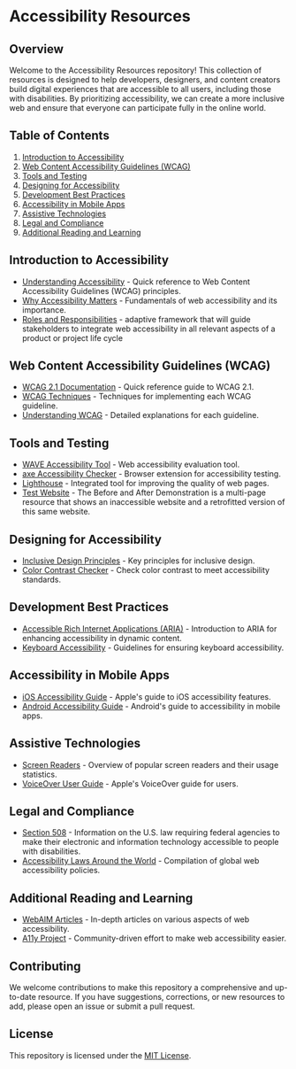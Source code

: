 # Accessibility Resources

## Overview

Welcome to the Accessibility Resources repository! This collection of resources is designed to help developers, designers, and content creators build digital experiences that are accessible to all users, including those with disabilities. By prioritizing accessibility, we can create a more inclusive web and ensure that everyone can participate fully in the online world.

## Table of Contents

1. [Introduction to Accessibility](#introduction-to-accessibility)
2. [Web Content Accessibility Guidelines (WCAG)](#web-content-accessibility-guidelines-wcag)
3. [Tools and Testing](#tools-and-testing)
4. [Designing for Accessibility](#designing-for-accessibility)
5. [Development Best Practices](#development-best-practices)
6. [Accessibility in Mobile Apps](#accessibility-in-mobile-apps)
7. [Assistive Technologies](#assistive-technologies)
8. [Legal and Compliance](#legal-and-compliance)
9. [Additional Reading and Learning](#additional-reading-and-learning)

## Introduction to Accessibility

- [Understanding Accessibility](https://www.w3.org/WAI/WCAG21/quickref/) - Quick reference to Web Content Accessibility Guidelines (WCAG) principles.
- [Why Accessibility Matters](https://www.w3.org/WAI/fundamentals/accessibility-intro/) - Fundamentals of web accessibility and its importance.
- [Roles and Responsibilities](https://www.w3.org/WAI/EO/wiki/ARRM_Project_-_Accessibility_Roles_and_Responsibilities_Mapping) - adaptive framework that will guide stakeholders to integrate web accessibility in all relevant aspects of a product or project life cycle

## Web Content Accessibility Guidelines (WCAG)

- [WCAG 2.1 Documentation](https://www.w3.org/WAI/WCAG21/quickref/) - Quick reference guide to WCAG 2.1.
- [WCAG Techniques](https://www.w3.org/WAI/WCAG21/quickref/) - Techniques for implementing each WCAG guideline.
- [Understanding WCAG](https://www.w3.org/WAI/WCAG21/quickref/) - Detailed explanations for each guideline.

## Tools and Testing

- [WAVE Accessibility Tool](https://wave.webaim.org/) - Web accessibility evaluation tool.
- [axe Accessibility Checker](https://www.deque.com/axe/) - Browser extension for accessibility testing.
- [Lighthouse](https://developers.google.com/web/tools/lighthouse) - Integrated tool for improving the quality of web pages.
- [Test Website](https://www.w3.org/WAI/demos/bad) - The Before and After Demonstration is a multi-page resource that shows an inaccessible website and a retrofitted version of this same website.

## Designing for Accessibility

- [Inclusive Design Principles](https://inclusivedesignprinciples.org/) - Key principles for inclusive design.
- [Color Contrast Checker](https://webaim.org/resources/contrastchecker/) - Check color contrast to meet accessibility standards.

## Development Best Practices

- [Accessible Rich Internet Applications (ARIA)](https://developer.mozilla.org/en-US/docs/Web/Accessibility/ARIA) - Introduction to ARIA for enhancing accessibility in dynamic content.
- [Keyboard Accessibility](https://www.w3.org/WAI/WCAG21/quickref/) - Guidelines for ensuring keyboard accessibility.

## Accessibility in Mobile Apps

- [iOS Accessibility Guide](https://developer.apple.com/accessibility/) - Apple's guide to iOS accessibility features.
- [Android Accessibility Guide](https://developer.android.com/guide/topics/ui/accessibility) - Android's guide to accessibility in mobile apps.

## Assistive Technologies

- [Screen Readers](https://webaim.org/projects/screenreadersurvey9/) - Overview of popular screen readers and their usage statistics.
- [VoiceOver User Guide](https://www.apple.com/voiceover/info/guide/) - Apple's VoiceOver guide for users.

## Legal and Compliance

- [Section 508](https://www.section508.gov/) - Information on the U.S. law requiring federal agencies to make their electronic and information technology accessible to people with disabilities.
- [Accessibility Laws Around the World](https://www.w3.org/WAI/policies/) - Compilation of global web accessibility policies.

## Additional Reading and Learning

- [WebAIM Articles](https://webaim.org/articles/) - In-depth articles on various aspects of web accessibility.
- [A11y Project](https://a11yproject.com/) - Community-driven effort to make web accessibility easier.

## Contributing

We welcome contributions to make this repository a comprehensive and up-to-date resource. If you have suggestions, corrections, or new resources to add, please open an issue or submit a pull request.

## License

This repository is licensed under the [MIT License](LICENSE).
